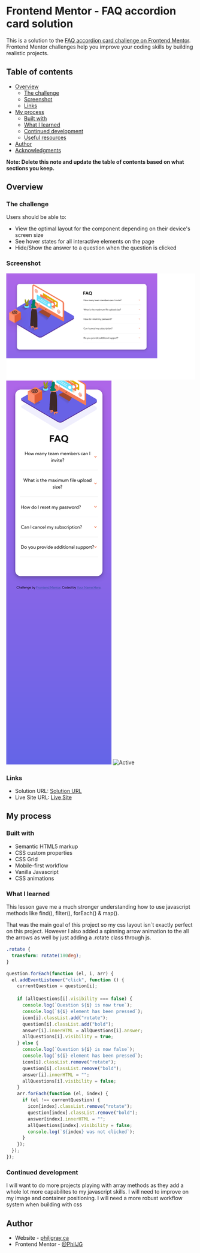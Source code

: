# Frontend Mentor - FAQ accordion card solution

This is a solution to the [FAQ accordion card challenge on Frontend Mentor](https://www.frontendmentor.io/challenges/faq-accordion-card-XlyjD0Oam). Frontend Mentor challenges help you improve your coding skills by building realistic projects.

## Table of contents

- [Overview](#overview)
  - [The challenge](#the-challenge)
  - [Screenshot](#screenshot)
  - [Links](#links)
- [My process](#my-process)
  - [Built with](#built-with)
  - [What I learned](#what-i-learned)
  - [Continued development](#continued-development)
  - [Useful resources](#useful-resources)
- [Author](#author)
- [Acknowledgments](#acknowledgments)

**Note: Delete this note and update the table of contents based on what sections you keep.**

## Overview

### The challenge

Users should be able to:

- View the optimal layout for the component depending on their device's screen size
- See hover states for all interactive elements on the page
- Hide/Show the answer to a question when the question is clicked

### Screenshot

![Desktop](.\complete\desktop.png)
![Mobile](.\complete\mobile.png)
![Active](.\complete\active.png)

### Links

- Solution URL: [Solution URL](https://github.com/PhilJG/faq-accordian/tree/main/faq-accordion-card-main)
- Live Site URL: [Live Site](https://https://philjg.github.io/faq-accordian/)

## My process

### Built with

- Semantic HTML5 markup
- CSS custom properties
- CSS Grid
- Mobile-first workflow
- Vanilla Javascript
- CSS animations

### What I learned

This lesson gave me a much stronger understanding how to use javascript methods like find(), filter(), forEach() & map().

That was the main goal of this project so my css layout isn`t exactly perfect on this project.
However I also added a spinning arrow animation to the all the arrows as well by just adding a .rotate class through js.

```css
.rotate {
  transform: rotate(180deg);
}
```

```js
question.forEach(function (el, i, arr) {
  el.addEventListener("click", function () {
    currentQuestion = question[i];

    if (allQuestions[i].visibility === false) {
      console.log(`Question ${i} is now true`);
      console.log(`${i} element has been pressed`);
      icon[i].classList.add("rotate");
      question[i].classList.add("bold");
      answer[i].innerHTML = allQuestions[i].answer;
      allQuestions[i].visibility = true;
    } else {
      console.log(`Question ${i} is now false`);
      console.log(`${i} element has been pressed`);
      icon[i].classList.remove("rotate");
      question[i].classList.remove("bold");
      answer[i].innerHTML = "";
      allQuestions[i].visibility = false;
    }
    arr.forEach(function (el, index) {
      if (el !== currentQuestion) {
        icon[index].classList.remove("rotate");
        question[index].classList.remove("bold");
        answer[index].innerHTML = "";
        allQuestions[index].visibility = false;
        console.log(`${index} was not clicked`);
      }
    });
  });
});
```

### Continued development

I will want to do more projects playing with array methods as they add a whole lot more capabilites to my javascript skills.
I will need to improve on my image and container positioning.
I will need a more robust workflow system when building with css

## Author

- Website - [philjgray.ca](https://www.philjgray.ca)
- Frontend Mentor - [@PhilJG](https://www.frontendmentor.io/profile/PhilJG)
